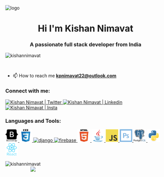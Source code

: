 ![logo](https://media.licdn.com/dms/image/D5616AQFfGSx8jQigTA/profile-displaybackgroundimage-shrink_350_1400/0/1672824597929?e=1687996800&v=beta&t=oyfMtfFzGiZ7NZZmGlZR8QAdTckuxssl5lJquoXOXws)
<h1 align="center">Hi I'm Kishan Nimavat</h1>
<h3 align="center">A passionate full stack developer from India</h3>







<p align="left"> <img src="https://komarev.com/ghpvc/?username=kishannimavat&label=Profile%20views&color=0e75b6&style=flat" alt="kishannimavat" /> </p><br>

- 📫 How to reach me **kpnimavat22@outlook.com**

<h3 align="left">Connect with me:</h3>
<p align="left">
<a href="https://twitter.com/kishan_nimavat_">
  <img alt="Kishan Nimavat | Twitter" width="50px" src="https://user-images.githubusercontent.com/121854064/235952962-ce8a1968-054e-4a27-b5a6-076cfd357f25.png" />
</a>
<a href="https://www.linkedin.com/in/kishan-nimavat-a11412179/">
  <img alt="Kishan Nimavat | Linkedin" width="50px" src="https://user-images.githubusercontent.com/121854064/235953378-70ad9345-21bc-4eff-9ea7-fb02bd8cbc5d.png" />
</a>
<a href="https://instagram.com/kishan__nimavat?igshid=ZDdkNTZiNTM=">
  <img alt="Kishan Nimavat | Insta" width="50px" src="https://user-images.githubusercontent.com/121854064/235954366-6915cad4-170e-470b-8610-d0a87285001f.png" />
</a>
</p>


<h3 align="left">Languages and Tools:</h3>
<p align="left"> <a href="https://getbootstrap.com" target="_blank" rel="noreferrer"> <img src="https://raw.githubusercontent.com/devicons/devicon/master/icons/bootstrap/bootstrap-plain-wordmark.svg" alt="bootstrap" width="40" height="40"/> </a> <a href="https://www.w3schools.com/css/" target="_blank" rel="noreferrer"> <img src="https://raw.githubusercontent.com/devicons/devicon/master/icons/css3/css3-original-wordmark.svg" alt="css3" width="40" height="40"/> </a> <a href="https://www.djangoproject.com/" target="_blank" rel="noreferrer"> <img src="https://cdn.worldvectorlogo.com/logos/django.svg" alt="django" width="40" height="40"/> </a> <a href="https://firebase.google.com/" target="_blank" rel="noreferrer"> <img src="https://www.vectorlogo.zone/logos/firebase/firebase-icon.svg" alt="firebase" width="40" height="40"/> </a> <a href="https://www.w3.org/html/" target="_blank" rel="noreferrer"> <img src="https://raw.githubusercontent.com/devicons/devicon/master/icons/html5/html5-original-wordmark.svg" alt="html5" width="40" height="40"/> </a> <a href="https://www.java.com" target="_blank" rel="noreferrer"> <img src="https://raw.githubusercontent.com/devicons/devicon/master/icons/java/java-original.svg" alt="java" width="40" height="40"/> </a> <a href="https://developer.mozilla.org/en-US/docs/Web/JavaScript" target="_blank" rel="noreferrer"> <img src="https://raw.githubusercontent.com/devicons/devicon/master/icons/javascript/javascript-original.svg" alt="javascript" width="40" height="40"/> </a> <a href="https://www.photoshop.com/en" target="_blank" rel="noreferrer"> <img src="https://raw.githubusercontent.com/devicons/devicon/master/icons/photoshop/photoshop-line.svg" alt="photoshop" width="40" height="40"/> </a> <a href="https://www.postgresql.org" target="_blank" rel="noreferrer"> <img src="https://raw.githubusercontent.com/devicons/devicon/master/icons/postgresql/postgresql-original-wordmark.svg" alt="postgresql" width="40" height="40"/> </a> <a href="https://www.python.org" target="_blank" rel="noreferrer"> <img src="https://raw.githubusercontent.com/devicons/devicon/master/icons/python/python-original.svg" alt="python" width="40" height="40"/> </a> <a href="https://reactjs.org/" target="_blank" rel="noreferrer"> <img src="https://raw.githubusercontent.com/devicons/devicon/master/icons/react/react-original-wordmark.svg" alt="react" width="40" height="40"/> </a> </p>

<p><img align="left" width="450px" src="https://github-readme-streak-stats.herokuapp.com/?user=kishannimavat&" alt="kishannimavat" /></p>

<img align="right" width="425px" src="https://github-readme-stats.vercel.app/api?username=KishanNimavat&show_icons=true" />


<source
  srcset="https://github-readme-stats.vercel.app/api?username=KishanNimavat&show_icons=true&theme=dark"
  media="(prefers-color-scheme: dark)"
/>
<source
  srcset="https://github-readme-stats.vercel.app/api?username=KishanNimavat&show_icons=true"
  media="(prefers-color-scheme: light), (prefers-color-scheme: no-preference)"
/>










